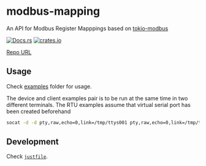 

# modbus-mapping

An API for Modbus Register Mapppings based on [tokio-modbus](https://github.com/slowtec/tokio-modbus)

[![Docs.rs](https://docs.rs/modbus-mapping/badge.svg)](https://docs.rs/modbus-mapping/) [![crates.io](https://img.shields.io/crates/v/modbus-mapping)](https://crates.io/crates/modbus-mapping)

[Repo URL](https://github.com/vladimirvrabely/modbus-mapping)


## Usage

Check [examples](modbus-mapping/examples/) folder for usage. 

The device and client examples pair is to be run at the same time in two different terminals. The RTU examples assume that virtual serial port has been created beforehand
```bash
socat -d -d pty,raw,echo=0,link=/tmp/ttys001 pty,raw,echo=0,link=/tmp/ttys002
```


## Development

Check [`justfile`](justfile).

